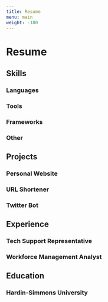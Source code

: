 ```yaml
---
title: Resume
menu: main
weight: -180
---
```

# Resume

## Skills

### Languages

### Tools

### Frameworks

### Other

## Projects

### Personal Website

### URL Shortener

### Twitter Bot

## Experience

### Tech Support Representative

### Workforce Management Analyst

## Education

### Hardin-Simmons University